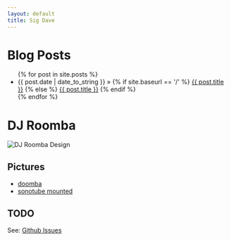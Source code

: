 ```yaml
---
layout: default
title: Sig Dave
---
```


# Blog Posts #
  <ul class="posts">
    {% for post in site.posts %}
      <li>
        <span>{{ post.date | date_to_string }}</span> &raquo;
        {% if site.baseurl == '/' %}
            <a href="{{ post.url }}">{{ post.title }}</a>
        {% else %}
            <a href="{{ site.baseurl }}{{ post.url }}">{{ post.title }}</a>
        {% endif %}
      </li>
    {% endfor %}
  </ul>

# DJ Roomba #

<p><img src="{{ site.baseurl }}images/design.svg" alt="DJ Roomba Design" /></p>

## Pictures ##

<ul>
  <li><a href="{{ site.baseurl }}images/doomba.jpg">doomba</a></li>
  <li><a href="{{ site.baseurl }}images/sonotube.jpg">sonotube mounted</a></li>
</ul>

## TODO ##

See: [Github Issues](https://github.com/acm-uiuc/DJ-Roomba/issues)
